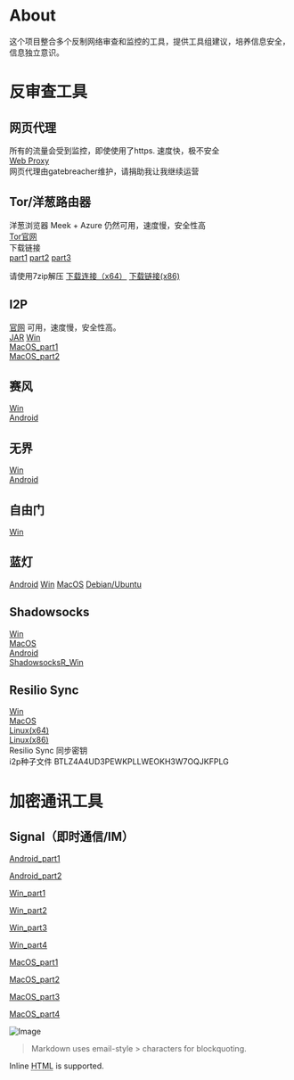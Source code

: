 # About
这个项目整合多个反制网络审查和监控的工具，提供工具组建议，培养信息安全，信息独立意识。

反审查工具
=======
## 网页代理
所有的流量会受到监控，即使使用了https. 速度快，极不安全  
[Web Proxy](https://proxy.example.com)  
网页代理由gatebreacher维护，请捐助我让我继续运营  
## Tor/洋葱路由器
洋葱浏览器 Meek + Azure 仍然可用，速度慢，安全性高  
[Tor官网](https://www.torproject.org/)  
下载链接  
[part1](https://raw.githubusercontent.com/gatebreacher/files/master/tor_win.7z.001) 
[part2](https://raw.githubusercontent.com/gatebreacher/files/master/tor_win.7z.002) 
[part3](https://raw.githubusercontent.com/gatebreacher/files/master/tor_win.7z.003)

请使用7zip解压 [下载连接（x64）](https://www.7-zip.org/a/7z1900-x64.exe) [下载链接(x86)](https://www.7-zip.org/a/7z1900.exe)
## I2P
[官网](https://geti2p.net/en/)
可用，速度慢，安全性高。  
[JAR](https://github.com/gatebreacher/files/raw/master/i2pinstall_0.9.41.jar) [Win](https://github.com/gatebreacher/files/raw/master/i2pinstall_0.9.41_windows.exe)  
[MacOS_part1](https://github.com/gatebreacher/files/raw/master/i2pmac.7z.001)  
[MacOS_part2](https://github.com/gatebreacher/files/raw/master/i2pmac.7z.002)
## 赛风
[Win](https://github.com/gatebreacher/files/raw/master/psiphon3.exe)  
[Android](https://github.com/gatebreacher/files/raw/master/PsiphonAndroid.apk)
## 无界
[Win](https://github.com/gatebreacher/files/raw/master/wujie.exe)  
[Android](https://github.com/gatebreacher/files/raw/master/wujie.apk)  

## 自由门
[Win](https://github.com/gatebreacher/files/raw/master/fg768p.exe)  

## 蓝灯
[Android](https://github.com/gatebreacher/files/raw/master/lantern/lantern-installer.apk) 
[Win](https://github.com/gatebreacher/files/raw/master/lantern/lantern-installer.exe) 
[MacOS](https://github.com/gatebreacher/files/raw/master/lantern/lantern-installer.dmg) 
[Debian/Ubuntu](https://github.com/gatebreacher/files/raw/master/lantern/lantern-installer-64-bit.deb)  

## Shadowsocks
[Win](https://github.com/shadowsocks/shadowsocks-windows/releases/download/4.1.6/Shadowsocks-4.1.6.zip)  
[MacOS](https://github.com/shadowsocks/ShadowsocksX-NG/releases/download/v1.8.2/ShadowsocksX-NG.app.1.8.2.zip)  
[Android](https://github.com/Jigsaw-Code/outline-releases/blob/master/client/Outline.apk?raw=true)  
[ShadowsocksR_Win](https://github.com/shadowsocksrr/shadowsocksr-csharp/releases/download/4.9.2/ShadowsocksR-win-4.9.2.zip)

## Resilio Sync
[Win](https://download-cdn.resilio.com/stable/windows64/Resilio-Sync_x64.exe)  
[MacOS](https://download-cdn.resilio.com/stable/osx/Resilio-Sync.dmg)  
[Linux(x64)](https://download-cdn.resilio.com/stable/linux-x64/resilio-sync_x64.tar.gz)  
[Linux(x86)](https://download-cdn.resilio.com/stable/linux-i386/resilio-sync_i386.tar.gz)  
Resilio Sync 同步密钥  
i2p种子文件 BTLZ4A4UD3PEWKPLLWEOKH3W7OQJKFPLG  



加密通讯工具
=======

## Signal（即时通信/IM）

[Android_part1](https://github.com/gatebreacher/files/raw/master/signal_android.7z.001) 

[Android_part2](https://github.com/gatebreacher/files/raw/master/signal_android.7z.002) 

[Win_part1](https://github.com/gatebreacher/files/raw/master/signal_win.7z.001) 

[Win_part2](https://github.com/gatebreacher/files/raw/master/signal_win.7z.002) 

[Win_part3](https://github.com/gatebreacher/files/raw/master/signal_win.7z.003) 

[Win_part4](https://github.com/gatebreacher/files/raw/master/signal_win.7z.004)  


[MacOS_part1](https://github.com/gatebreacher/files/raw/master/signal_mac.7z.001) 

[MacOS_part2](https://github.com/gatebreacher/files/raw/master/signal_mac.7z.002) 

[MacOS_part3](https://github.com/gatebreacher/files/raw/master/signal_mac.7z.003) 

[MacOS_part4](https://github.com/gatebreacher/files/raw/master/signal_mac.7z.004)  

![Image](Icon-pictures.png "icon")


> Markdown uses email-style > characters for blockquoting.

Inline <abbr title="Hypertext Markup Language">HTML</abbr> is supported.

